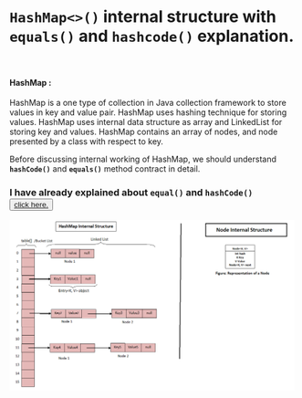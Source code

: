 # <H1>`HashMap<>()` internal structure with `equals()` and `hashcode()` explanation. </h1><br/>

#### **HashMap :**  <br/>

HashMap is a one type of collection in Java collection framework to store values in key and value pair.
HashMap uses hashing technique for storing values. HashMap uses internal data structure as array and LinkedList
for storing key and values. HashMap contains an array of nodes, and node presented by a class with respect to key.

Before discussing internal working of HashMap, we should understand **`hashCode()`** and **`equals()`**
method contract in detail.
<br/>

### I have already explained about `equal()` and `hashCode()` <button>[click here.](equalAndHashCode.md)</button>

<img height="300"  src="../../../../../../../HashMapInternalStructure.png" title="hashMapInternal" width="500" alt="#"/>



